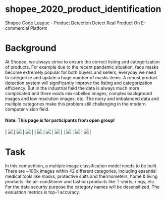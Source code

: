 # shopee_2020_product_identification
Shopee Code League - Product Detection Detect Real Product On E-commercial Platform


Background
==========

At Shopee, we always strive to ensure the correct listing and categorization of products. For example due to the recent pandemic situation, face masks become extremely popular for both buyers and sellers, everyday we need to categorize and update a huge number of masks items. A robust product detection system will significantly improve the listing and categorization efficiency. But in the industrial field the data is always much more complicated and there exists mis-labelled images, complex background images and low resolution images, etc. The noisy and imbalanced data and multiple categories make this problem still challenging in the modern computer vision field.

#### Note: This page is for participants from open group!

| ![](https://www.googleapis.com/download/storage/v1/b/kaggle-user-content/o/inbox%2F5198646%2F8983b696df39ecb3bbd2fb5dcf7303be%2F5d04dd453bbe5b71c00236f9383751e5.jpg?generation=1591669667767485&alt=media) | ![](https://www.googleapis.com/download/storage/v1/b/kaggle-user-content/o/inbox%2F5198646%2F56456e8a500366e15d468ccd8d5f13c2%2F3b1519ee1932c8ed960649be4ff35dec.jpg?generation=1591670501765344&alt=media) | ![](https://www.googleapis.com/download/storage/v1/b/kaggle-user-content/o/inbox%2F5198646%2F24c4289a420487e7ea3117492a03b29a%2F3d52392446452e4eb7e26e4d762467b3.jpg?generation=1591670956360484&alt=media) |
| ![](https://www.googleapis.com/download/storage/v1/b/kaggle-user-content/o/inbox%2F5198646%2Ff4d283fc00b5f2055893fbca2e62a3b3%2F0dbeed1585ee580bf3d9670e8b23ecc8.jpg?generation=1591671179189986&alt=media) | ![](https://www.googleapis.com/download/storage/v1/b/kaggle-user-content/o/inbox%2F5198646%2F31f1700efb459542f6d5ad5964f61c39%2F2b346cae0305ece2a7e819b833dfd635.jpg?generation=1591671472191358&alt=media) | ![](https://www.googleapis.com/download/storage/v1/b/kaggle-user-content/o/inbox%2F5198646%2F4ca0ca158d7b79f20d3bc2d16abf97e3%2F1cf0391bad6debae1a9cff35153e8962.jpg?generation=1591671513570675&alt=media) |
| ![](https://www.googleapis.com/download/storage/v1/b/kaggle-user-content/o/inbox%2F5198646%2F74c7ee5182be4902d42f845f3889a433%2F0ad3826c91d647b659794160adb70f92.jpg?generation=1591672539773817&alt=media) | ![](https://www.googleapis.com/download/storage/v1/b/kaggle-user-content/o/inbox%2F5198646%2Fec184aadda0d10cb1b09fa58deb98fc6%2F00ba143008cf454fa24c5f1e1c60c8e5.jpg?generation=1591672611376483&alt=media) | ![](https://www.googleapis.com/download/storage/v1/b/kaggle-user-content/o/inbox%2F5198646%2F6cd8f24cdca4b4dc835fcdbe5a9e3cba%2F0d5fae3df34696d2cdc6dc19dfd02057.jpg?generation=1591672648172617&alt=media) |

Task
====

In this competition, a multiple image classification model needs to be built. There are ~100k images within 42 different categories, including essential medical tools like masks, protective suits and thermometers, home & living products like air-conditioner and fashion products like T-shirts, rings, etc. For the data security purpose the category names will be desensitized. The evaluation metrics is top-1 accuracy.
